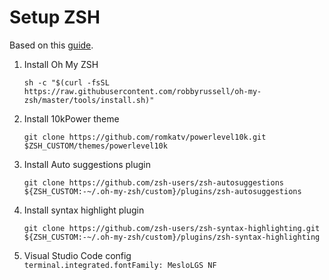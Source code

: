 # Setup ZSH
 Based on this [guide](https://gist.github.com/kevin-smets/8568070).

1. Install Oh My ZSH  
   ```shell
   sh -c "$(curl -fsSL https://raw.githubusercontent.com/robbyrussell/oh-my-zsh/master/tools/install.sh)"
   ```
   
2. Install 10kPower theme  
   ```shell
   git clone https://github.com/romkatv/powerlevel10k.git $ZSH_CUSTOM/themes/powerlevel10k
   ```

3. Install Auto suggestions plugin  
   ```shell
   git clone https://github.com/zsh-users/zsh-autosuggestions ${ZSH_CUSTOM:-~/.oh-my-zsh/custom}/plugins/zsh-autosuggestions
   ```

4. Install syntax highlight plugin  
   ```shell
   git clone https://github.com/zsh-users/zsh-syntax-highlighting.git ${ZSH_CUSTOM:-~/.oh-my-zsh/custom}/plugins/zsh-syntax-highlighting
   ```

5. Visual Studio Code config  
   `terminal.integrated.fontFamily: MesloLGS NF`